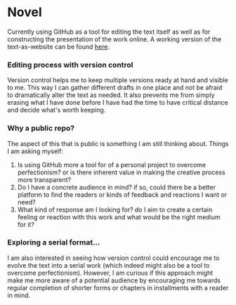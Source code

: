 # Novel

Currently using GitHub as a tool for editing the text itself as well as for constructing the presentation of the work online. A working version of the text-as-website can be found [here](https://novel1.netlify.app/).

### Editing process with version control
Version control helps me to keep multiple versions ready at hand and visible to me. This way I can gather different drafts in one place and not be afraid to dramatically alter the text as needed. It also prevents me from simply erasing what I have done before I have had the time to have critical distance and decide what's worth keeping.

### Why a public repo?
The aspect of this that is public is something I am still thinking about. Things I am asking myself: 
1. Is using GitHub more a tool for of a personal project to overcome perfectionism? or is there inherent value in making the creative process more transparent?
2. Do I have a concrete audience in mind? if so, could there be a better platform to find the readers or kinds of feedback and reactions I want or need?
5. What kind of response am I looking for? do I aim to create a certain feeling or reaction with this work and what would be the right medium for it?

### Exploring a serial format...
I am also interested in seeing how version control could encourage me to evolve the text into a serial work (which indeed might also be a tool to overcome perfectionism). However, I am curious if this approach might make me more aware of a potential audience by encouraging me towards regular completion of shorter forms or chapters in installments with a reader in mind.



			
